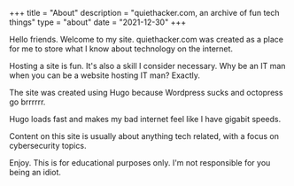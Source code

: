 +++
title = "About"
description = "quiethacker.com, an archive of fun tech things"
type = "about"
date = "2021-12-30"
+++

Hello friends. Welcome to my site. quiethacker.com was created as a place for me to store what I know about technology on the internet.

Hosting a site is fun. It's also a skill I consider necessary. Why be an IT man when you can be a website hosting IT man? Exactly.

The site was created using Hugo because Wordpress sucks and octopress go brrrrrr.

Hugo loads fast and makes my bad internet feel like I have gigabit speeds.

Content on this site is usually about anything tech related, with a focus on cybersecurity topics.

Enjoy. This is for educational purposes only. I'm not responsible for you being an idiot.


